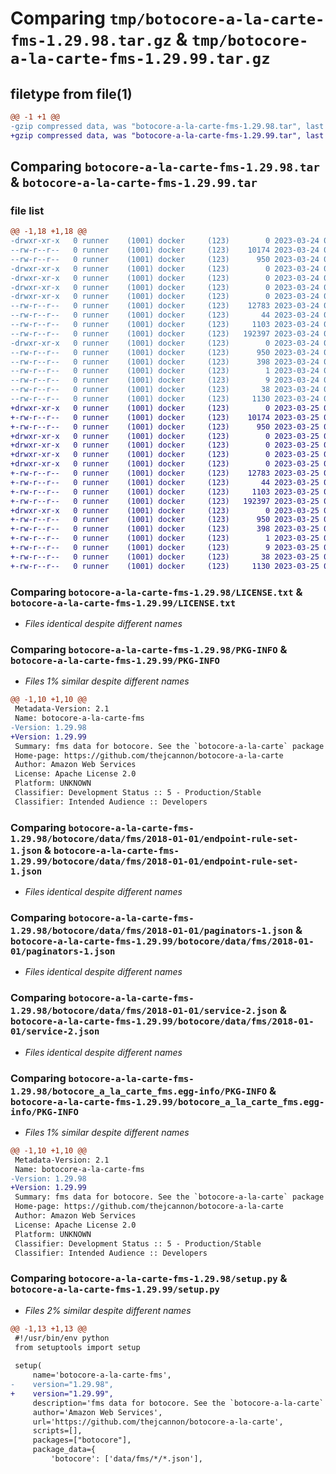 # Comparing `tmp/botocore-a-la-carte-fms-1.29.98.tar.gz` & `tmp/botocore-a-la-carte-fms-1.29.99.tar.gz`

## filetype from file(1)

```diff
@@ -1 +1 @@
-gzip compressed data, was "botocore-a-la-carte-fms-1.29.98.tar", last modified: Fri Mar 24 01:24:23 2023, max compression
+gzip compressed data, was "botocore-a-la-carte-fms-1.29.99.tar", last modified: Sat Mar 25 01:22:46 2023, max compression
```

## Comparing `botocore-a-la-carte-fms-1.29.98.tar` & `botocore-a-la-carte-fms-1.29.99.tar`

### file list

```diff
@@ -1,18 +1,18 @@
-drwxr-xr-x   0 runner    (1001) docker     (123)        0 2023-03-24 01:24:23.669983 botocore-a-la-carte-fms-1.29.98/
--rw-r--r--   0 runner    (1001) docker     (123)    10174 2023-03-24 01:24:23.000000 botocore-a-la-carte-fms-1.29.98/LICENSE.txt
--rw-r--r--   0 runner    (1001) docker     (123)      950 2023-03-24 01:24:23.669983 botocore-a-la-carte-fms-1.29.98/PKG-INFO
-drwxr-xr-x   0 runner    (1001) docker     (123)        0 2023-03-24 01:24:23.669983 botocore-a-la-carte-fms-1.29.98/botocore/
-drwxr-xr-x   0 runner    (1001) docker     (123)        0 2023-03-24 01:24:23.669983 botocore-a-la-carte-fms-1.29.98/botocore/data/
-drwxr-xr-x   0 runner    (1001) docker     (123)        0 2023-03-24 01:24:23.669983 botocore-a-la-carte-fms-1.29.98/botocore/data/fms/
-drwxr-xr-x   0 runner    (1001) docker     (123)        0 2023-03-24 01:24:23.669983 botocore-a-la-carte-fms-1.29.98/botocore/data/fms/2018-01-01/
--rw-r--r--   0 runner    (1001) docker     (123)    12783 2023-03-24 01:23:57.000000 botocore-a-la-carte-fms-1.29.98/botocore/data/fms/2018-01-01/endpoint-rule-set-1.json
--rw-r--r--   0 runner    (1001) docker     (123)       44 2023-03-24 01:23:57.000000 botocore-a-la-carte-fms-1.29.98/botocore/data/fms/2018-01-01/examples-1.json
--rw-r--r--   0 runner    (1001) docker     (123)     1103 2023-03-24 01:23:57.000000 botocore-a-la-carte-fms-1.29.98/botocore/data/fms/2018-01-01/paginators-1.json
--rw-r--r--   0 runner    (1001) docker     (123)   192397 2023-03-24 01:23:57.000000 botocore-a-la-carte-fms-1.29.98/botocore/data/fms/2018-01-01/service-2.json
-drwxr-xr-x   0 runner    (1001) docker     (123)        0 2023-03-24 01:24:23.669983 botocore-a-la-carte-fms-1.29.98/botocore_a_la_carte_fms.egg-info/
--rw-r--r--   0 runner    (1001) docker     (123)      950 2023-03-24 01:24:23.000000 botocore-a-la-carte-fms-1.29.98/botocore_a_la_carte_fms.egg-info/PKG-INFO
--rw-r--r--   0 runner    (1001) docker     (123)      398 2023-03-24 01:24:23.000000 botocore-a-la-carte-fms-1.29.98/botocore_a_la_carte_fms.egg-info/SOURCES.txt
--rw-r--r--   0 runner    (1001) docker     (123)        1 2023-03-24 01:24:23.000000 botocore-a-la-carte-fms-1.29.98/botocore_a_la_carte_fms.egg-info/dependency_links.txt
--rw-r--r--   0 runner    (1001) docker     (123)        9 2023-03-24 01:24:23.000000 botocore-a-la-carte-fms-1.29.98/botocore_a_la_carte_fms.egg-info/top_level.txt
--rw-r--r--   0 runner    (1001) docker     (123)       38 2023-03-24 01:24:23.669983 botocore-a-la-carte-fms-1.29.98/setup.cfg
--rw-r--r--   0 runner    (1001) docker     (123)     1130 2023-03-24 01:24:23.000000 botocore-a-la-carte-fms-1.29.98/setup.py
+drwxr-xr-x   0 runner    (1001) docker     (123)        0 2023-03-25 01:22:46.523822 botocore-a-la-carte-fms-1.29.99/
+-rw-r--r--   0 runner    (1001) docker     (123)    10174 2023-03-25 01:22:46.000000 botocore-a-la-carte-fms-1.29.99/LICENSE.txt
+-rw-r--r--   0 runner    (1001) docker     (123)      950 2023-03-25 01:22:46.523822 botocore-a-la-carte-fms-1.29.99/PKG-INFO
+drwxr-xr-x   0 runner    (1001) docker     (123)        0 2023-03-25 01:22:46.523822 botocore-a-la-carte-fms-1.29.99/botocore/
+drwxr-xr-x   0 runner    (1001) docker     (123)        0 2023-03-25 01:22:46.523822 botocore-a-la-carte-fms-1.29.99/botocore/data/
+drwxr-xr-x   0 runner    (1001) docker     (123)        0 2023-03-25 01:22:46.523822 botocore-a-la-carte-fms-1.29.99/botocore/data/fms/
+drwxr-xr-x   0 runner    (1001) docker     (123)        0 2023-03-25 01:22:46.523822 botocore-a-la-carte-fms-1.29.99/botocore/data/fms/2018-01-01/
+-rw-r--r--   0 runner    (1001) docker     (123)    12783 2023-03-25 01:22:12.000000 botocore-a-la-carte-fms-1.29.99/botocore/data/fms/2018-01-01/endpoint-rule-set-1.json
+-rw-r--r--   0 runner    (1001) docker     (123)       44 2023-03-25 01:22:12.000000 botocore-a-la-carte-fms-1.29.99/botocore/data/fms/2018-01-01/examples-1.json
+-rw-r--r--   0 runner    (1001) docker     (123)     1103 2023-03-25 01:22:12.000000 botocore-a-la-carte-fms-1.29.99/botocore/data/fms/2018-01-01/paginators-1.json
+-rw-r--r--   0 runner    (1001) docker     (123)   192397 2023-03-25 01:22:12.000000 botocore-a-la-carte-fms-1.29.99/botocore/data/fms/2018-01-01/service-2.json
+drwxr-xr-x   0 runner    (1001) docker     (123)        0 2023-03-25 01:22:46.523822 botocore-a-la-carte-fms-1.29.99/botocore_a_la_carte_fms.egg-info/
+-rw-r--r--   0 runner    (1001) docker     (123)      950 2023-03-25 01:22:46.000000 botocore-a-la-carte-fms-1.29.99/botocore_a_la_carte_fms.egg-info/PKG-INFO
+-rw-r--r--   0 runner    (1001) docker     (123)      398 2023-03-25 01:22:46.000000 botocore-a-la-carte-fms-1.29.99/botocore_a_la_carte_fms.egg-info/SOURCES.txt
+-rw-r--r--   0 runner    (1001) docker     (123)        1 2023-03-25 01:22:46.000000 botocore-a-la-carte-fms-1.29.99/botocore_a_la_carte_fms.egg-info/dependency_links.txt
+-rw-r--r--   0 runner    (1001) docker     (123)        9 2023-03-25 01:22:46.000000 botocore-a-la-carte-fms-1.29.99/botocore_a_la_carte_fms.egg-info/top_level.txt
+-rw-r--r--   0 runner    (1001) docker     (123)       38 2023-03-25 01:22:46.523822 botocore-a-la-carte-fms-1.29.99/setup.cfg
+-rw-r--r--   0 runner    (1001) docker     (123)     1130 2023-03-25 01:22:46.000000 botocore-a-la-carte-fms-1.29.99/setup.py
```

### Comparing `botocore-a-la-carte-fms-1.29.98/LICENSE.txt` & `botocore-a-la-carte-fms-1.29.99/LICENSE.txt`

 * *Files identical despite different names*

### Comparing `botocore-a-la-carte-fms-1.29.98/PKG-INFO` & `botocore-a-la-carte-fms-1.29.99/PKG-INFO`

 * *Files 1% similar despite different names*

```diff
@@ -1,10 +1,10 @@
 Metadata-Version: 2.1
 Name: botocore-a-la-carte-fms
-Version: 1.29.98
+Version: 1.29.99
 Summary: fms data for botocore. See the `botocore-a-la-carte` package for more info.
 Home-page: https://github.com/thejcannon/botocore-a-la-carte
 Author: Amazon Web Services
 License: Apache License 2.0
 Platform: UNKNOWN
 Classifier: Development Status :: 5 - Production/Stable
 Classifier: Intended Audience :: Developers
```

### Comparing `botocore-a-la-carte-fms-1.29.98/botocore/data/fms/2018-01-01/endpoint-rule-set-1.json` & `botocore-a-la-carte-fms-1.29.99/botocore/data/fms/2018-01-01/endpoint-rule-set-1.json`

 * *Files identical despite different names*

### Comparing `botocore-a-la-carte-fms-1.29.98/botocore/data/fms/2018-01-01/paginators-1.json` & `botocore-a-la-carte-fms-1.29.99/botocore/data/fms/2018-01-01/paginators-1.json`

 * *Files identical despite different names*

### Comparing `botocore-a-la-carte-fms-1.29.98/botocore/data/fms/2018-01-01/service-2.json` & `botocore-a-la-carte-fms-1.29.99/botocore/data/fms/2018-01-01/service-2.json`

 * *Files identical despite different names*

### Comparing `botocore-a-la-carte-fms-1.29.98/botocore_a_la_carte_fms.egg-info/PKG-INFO` & `botocore-a-la-carte-fms-1.29.99/botocore_a_la_carte_fms.egg-info/PKG-INFO`

 * *Files 1% similar despite different names*

```diff
@@ -1,10 +1,10 @@
 Metadata-Version: 2.1
 Name: botocore-a-la-carte-fms
-Version: 1.29.98
+Version: 1.29.99
 Summary: fms data for botocore. See the `botocore-a-la-carte` package for more info.
 Home-page: https://github.com/thejcannon/botocore-a-la-carte
 Author: Amazon Web Services
 License: Apache License 2.0
 Platform: UNKNOWN
 Classifier: Development Status :: 5 - Production/Stable
 Classifier: Intended Audience :: Developers
```

### Comparing `botocore-a-la-carte-fms-1.29.98/setup.py` & `botocore-a-la-carte-fms-1.29.99/setup.py`

 * *Files 2% similar despite different names*

```diff
@@ -1,13 +1,13 @@
 #!/usr/bin/env python
 from setuptools import setup
 
 setup(
     name='botocore-a-la-carte-fms',
-    version="1.29.98",
+    version="1.29.99",
     description='fms data for botocore. See the `botocore-a-la-carte` package for more info.',
     author='Amazon Web Services',
     url='https://github.com/thejcannon/botocore-a-la-carte',
     scripts=[],
     packages=["botocore"],
     package_data={
         'botocore': ['data/fms/*/*.json'],
```

